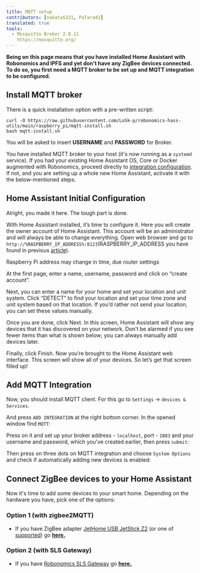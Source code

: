 ```yaml
---
title: MQTT setup
contributors: [nakata5321, PaTara43]
translated: true
tools:
  - Mosquitto Broker 2.0.11
    https://mosquitto.org/
---
```


**Being on this page means that you have installed Home Assistant with Robonomics and IPFS and yet don't have any
ZigBee devices connected. To do so, you first need a MQTT broker to be set up and MQTT integration to be configured.**


## Install MQTT broker

There is a quick installation option with a pre-written script:

```shell
curl -O https://raw.githubusercontent.com/LoSk-p/robonomics-hass-utils/main/raspberry_pi/mqtt-install.sh
bash mqtt-install.sh
```

You will be asked to insert **USERNAME** and **PASSWORD** for Broker.

You have installed MQTT broker to your host (it's now running as a `systemd` service). If you had your existing Home Assistant OS, Core or Docker augmented with
Robonomics, proceed directly to [integration configuration](#add-mqtt-integration). If not, and you are setting up a whole
new Home Assistant, activate it with the below-mentioned steps.

## Home Assistant Initial Configuration

Alright, you made it here. The tough part is done.

With Home Assistant installed, it’s time to configure it. Here you will create the owner account of Home Assistant. 
This account will be an administrator and will always be able to change everything. Open web browser and go to 
`http://%RASPBERRY_IP_ADDRESS%:8123`(RASPBERRY_IP_ADDRESS you have found in previous [article](/docs/home-assistant-x-robonomics)).

<robo-wiki-note type="note">Raspberry Pi address may change in time, due router settings</robo-wiki-note>

At the first page, enter a name, username, password and click on “create account”.

<robo-wiki-picture src="home-assistant/username.jpg" alt="create user" />

Next, you can enter a name for your home and set your location and unit system. Click “DETECT” to find your location and set your time zone and unit system based on that location.
If you’d rather not send your location, you can set these values manually.

<robo-wiki-picture src="home-assistant/location.jpg" alt="set location" />

Once you are done, click Next. In this screen, Home Assistant will show any devices that it has discovered on your network.
Don’t be alarmed if you see fewer items than what is shown below; you can always manually add devices later.

<robo-wiki-picture src="home-assistant/add-devices.jpg" alt="additional devices" />

Finally, click Finish. Now you’re brought to the Home Assistant web interface.
This screen will show all of your devices. So let’s get that screen filled up!

## Add MQTT Integration

Now, you should install MQTT client. For this go to `Settings` -> `devices & Services`.

<robo-wiki-picture src="home-assistant/settings.jpg" alt="settings screen" />

And press `ADD INTEGRATION` at the right bottom corner. In the opened window find `MQTT`:

<robo-wiki-picture src="home-assistant/mqtt.jpg" />

Press on it and set up your broker address - `localhost`, port - `1883` 
and your username and password, which you've created earlier, then press `submit`:

<robo-wiki-picture src="home-assistant/mqtt-setup.jpg" />

Then press on three dots on MQTT integration and choose `System Options` and check if automatically adding new devices is enabled:

<robo-wiki-picture src="home-assistant/add-dev.jpg" />


## Connect ZigBee devices to your Home Assistant

Now it's time to add some devices to your smart home. Depending on the hardware you have, pick one of the options:

### Option 1 (with zigbee2MQTT)
* If you have ZigBee adapter [JetHome USB JetStick Z2](https://jethome.ru/z2/)
(or one of [supported](https://www.zigbee2mqtt.io/information/supported_adapters.html)) go [**here.**](/docs/zigbee2-mqtt/)

### Option 2 (with SLS Gateway)
* If you have [Robonomics SLS Gateway](https://easyeda.com/ludovich88/robonomics_sls_gateway_v01) go [**here.**](/docs/sls-setup/)

